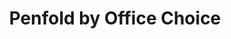 ---
title: "Penfold by Office Choice"
url: /melbourne/penfold-by-office-choice/
shop: office supplies
---